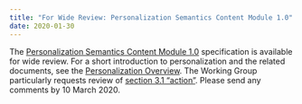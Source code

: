 ```yaml
---
title: "For Wide Review: Personalization Semantics Content Module 1.0"
date: 2020-01-30
---
```


The [Personalization Semantics Content Module 1.0](https://www.w3.org/TR/personalization-semantics-content-1.0/) specification is available for wide review. For a short introduction to personalization and the related documents, see the [Personalization Overview](/personalization/). The Working Group particularly requests review of [section 3.1 “action”](https://www.w3.org/TR/personalization-semantics-content-1.0/#action-explanation). Please send any comments by 10 March 2020.